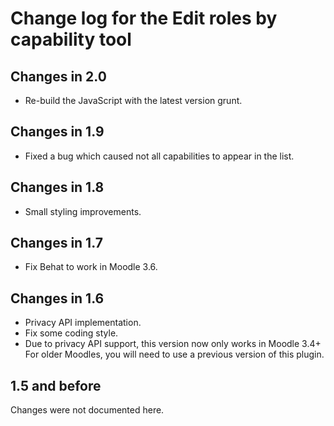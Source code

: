 # Change log for the Edit roles by capability tool


## Changes in 2.0

* Re-build the JavaScript with the latest version grunt.


## Changes in 1.9

* Fixed a bug which caused not all capabilities to appear in the list.


## Changes in 1.8

* Small styling improvements.


## Changes in 1.7

* Fix Behat to work in Moodle 3.6.


## Changes in 1.6

* Privacy API implementation.
* Fix some coding style.
* Due to privacy API support, this version now only works in Moodle 3.4+
  For older Moodles, you will need to use a previous version of this plugin.


## 1.5 and before

Changes were not documented here.
